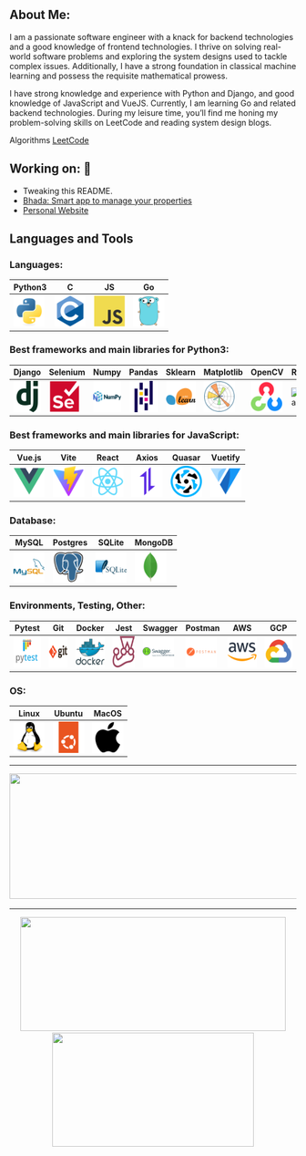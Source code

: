 
## About Me:    
I am a passionate software engineer with a knack for backend technologies and a good knowledge of frontend technologies. I thrive on solving real-world software problems and exploring the system designs used to tackle complex issues. Additionally, I have a strong foundation in classical machine learning and possess the requisite mathematical prowess.

I have strong knowledge and experience with Python and Django, and good knowledge of JavaScript and VueJS. Currently, I am learning Go and related backend technologies. During my leisure time, you’ll find me honing my problem-solving skills on LeetCode and reading system design blogs.

Algorithms [LeetCode](https://leetcode.com/u/parryrpy/)

## Working on: 🚀

- Tweaking this README.
- [Bhada: Smart app to manage your properties](https://github.com/rahulyadev/bhada) 
- [Personal Website](https://github.com/rahulyadev/website)


## Languages and Tools 
<div>

### Languages:
| Python3 | C | JS | Go |
|----------|----------|----------|-----|
|  <img src="https://github.com/devicons/devicon/blob/master/icons/python/python-original.svg" title="Python"  alt="Python" width="55" height="55"/> |  <img src="https://github.com/devicons/devicon/blob/master/icons/c/c-original.svg" title="C"  alt="C" width="55" height="55"/> |  <img src="https://github.com/devicons/devicon/blob/master/icons/javascript/javascript-original.svg" title="JavaScript" alt="JavaScript" width="55" height="55"/> |  <img src="https://github.com/devicons/devicon/blob/master/icons/go/go-original.svg" title="Go" alt="Go" width="55" height="55"/>|

  

### Best frameworks and main libraries for Python3:

| Django | Selenium | Numpy | Pandas | Sklearn | Matplotlib | OpenCV | ReportLab |
|----------|----------|----------|----------|----------|----------|----------|----------|
|  <img src="https://github.com/devicons/devicon/blob/master/icons/django/django-plain.svg" title="Django"  alt="Django" width="55" height="55"/>|  <img src="https://github.com/devicons/devicon/blob/master/icons/selenium/selenium-original.svg" title="Selenium"  alt="Selenium" width="55" height="55"/>|  <img src="https://github.com/devicons/devicon/blob/master/icons/numpy/numpy-original-wordmark.svg" title="Numpy" alt="Numpy" width="55" height="55"/>|  <img src="https://github.com/devicons/devicon/blob/master/icons/pandas/pandas-original.svg" title="Pandas" alt="Pandas" width="55" height="55"/>|  <img src="https://github.com/devicons/devicon/blob/master/icons/scikitlearn/scikitlearn-original.svg" title="sklearn" alt="sklearn" width="55" height="55"/>|  <img src="https://github.com/devicons/devicon/blob/master/icons/matplotlib/matplotlib-original.svg" title="mpl" alt="mpl" width="55" height="55"/>| <img src="https://github.com/devicons/devicon/blob/master/icons/opencv/opencv-original.svg" title="mpl" alt="mpl" width="55" height="55"/>| <img src="https://s3.eu-west-2.amazonaws.com/files.opentrack.run/reportlab/reportlab-logo-white.svg" title="ReportLab" alt="ReportLab" width="55" height="55"/>|



### Best frameworks and main libraries for JavaScript:

| Vue.js | Vite | React | Axios | Quasar | Vuetify |
|----------|----------|----------|----------|----------|----------|
|<img src="https://github.com/devicons/devicon/blob/master/icons/vuejs/vuejs-original.svg" title="Vuejs"  alt="Vuejs" width="55" height="55"/>|  <img src="https://github.com/devicons/devicon/blob/master/icons/vitejs/vitejs-original.svg" title="Vite"  alt="Vite" width="55" height="55"/>|  <img src="https://github.com/devicons/devicon/blob/master/icons/react/react-original.svg" title="React" alt="React" width="55" height="55"/>|  <img src="https://github.com/devicons/devicon/blob/master/icons/axios/axios-plain.svg" title="Axios" alt="Axios" width="55" height="55"/>|  <img src="https://github.com/devicons/devicon/blob/master/icons/quasar/quasar-original.svg" title="quasar" alt="quasar" width="55" height="55"/>|  <img src="https://github.com/devicons/devicon/blob/master/icons/vuetify/vuetify-original.svg" title="Vuetify" alt="Vuetify" width="55" height="55"/>|


### Database:

| MySQL | Postgres | SQLite | MongoDB |
|----------|----------|----------|----------|
|<img src="https://github.com/devicons/devicon/blob/master/icons/mysql/mysql-original-wordmark.svg" title="MySQL" alt="MySQL" width="55" height="55"/>|<img src="https://github.com/devicons/devicon/blob/master/icons/postgresql/postgresql-original.svg" title="pg" alt="pg" width="55" height="55"/>|<img src="https://github.com/devicons/devicon/blob/master/icons/sqlite/sqlite-original-wordmark.svg" title="SQLite" alt="SQLite" width="55" height="55"/>|<img src="https://github.com/devicons/devicon/blob/master/icons/mongodb/mongodb-original.svg" title="MongoDB" alt="MongoDB" width="55" height="55"/>|



  
### Environments, Testing, Other:

| Pytest | Git | Docker | Jest | Swagger | Postman | AWS | GCP |
|----------|----------|----------|----------|----------|----------|----------|----------|
|<img src="https://github.com/devicons/devicon/blob/master/icons/pytest/pytest-original-wordmark.svg" title="Pytest" alt="Pytest" width="55" height="55"/>|<img src="https://github.com/devicons/devicon/blob/master/icons/git/git-original-wordmark.svg" title="Git" alt="Git" width="55" height="55"/>|<img src="https://github.com/devicons/devicon/blob/master/icons/docker/docker-original-wordmark.svg" title="Docker" alt="Docker" width="55" height="55"/>|<img src="https://github.com/devicons/devicon/blob/master/icons/jest/jest-plain.svg" title="Jest" alt="Jest" width="55" height="55"/>|  <img src="https://github.com/devicons/devicon/blob/master/icons/swagger/swagger-original-wordmark.svg" title="Swagger" alt="Swagger" width="55" height="55"/>|  <img src="https://github.com/devicons/devicon/blob/master/icons/postman/postman-original-wordmark.svg" title="Postman" alt="Postman" width="55" height="55"/>|<img src="https://github.com/devicons/devicon/blob/master/icons/amazonwebservices/amazonwebservices-original-wordmark.svg" title="AWS" alt="AWS" width="80" height="55"/>|<img src="https://github.com/devicons/devicon/blob/master/icons/googlecloud/googlecloud-original.svg" title="GCP" alt="GCP" width="80" height="55" />|


### OS:

| Linux | Ubuntu | MacOS |
|----------|----------|----------|
| <img src="https://github.com/devicons/devicon/blob/master/icons/linux/linux-original.svg" title="Linux" alt="Linux" width="55" height="55"/> | <img src="https://github.com/devicons/devicon/blob/master/icons/ubuntu/ubuntu-original.svg" title="Ubuntu" alt="Ubuntu" width="55" height="55"/> | <img src="https://github.com/devicons/devicon/blob/master/icons/apple/apple-original.svg" title="Apple" alt="Apple" width="55" height="55"/> |

</div>

---

<p align="center">
  <img width="820" height="220" src="https://streak-stats.demolab.com?user=rahulyadev&theme=highcontrast&hide_border=true&border_radius=5&card_width=800">
</p>

---

<p align="center">
  <img width="466" height="200" src="https://github-readme-stats.vercel.app/api?username=rahulyadev&show_icons=true&theme=vision-friendly-dark">
  <img width="354" height="200" src="https://github-readme-stats.vercel.app/api/top-langs/?username=rahulyadev&size_weight=0.15&count_weight=0.5&layout=compact&theme=vision-friendly-dark">
</p>
 


<div id="header" align="center">
  <img src="https://komarev.com/ghpvc/?username=rahulyadev&style=for-the-badge&color=orange" alt=""/>
</div>
